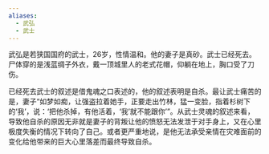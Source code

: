 ```yaml
---
aliases:
  - 武弘
  - 武士
---
```


武弘是若狭国国府的武士，26岁，性情温和。他的妻子是真砂。武士已经死去。尸体穿的是浅蓝绸子外衣，戴一顶城里人的老式花帽，仰躺在地上，胸口受了刀伤。

已经死去武士的叙述是借鬼魂之口表述的，他的叙述表明是自杀。最让武士痛苦的是，妻子“如梦如痴，让强盗拉着她手，正要走出竹林，猛一变脸，指着杉树下的‘我’，说：‘把他杀掉，有他活着，‘我’就不能跟你’”。从武士灵魂的叙述来看，导致他自杀的原因无非就是妻子的背叛让他的愤怒无法发泄于对手身上，又在心里极度失衡的情况下转向了自己。或者更严重地说，是他无法承受亲情在灾难面前的变化给他带来的巨大心里落差而最终导致自杀。
